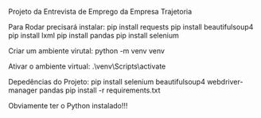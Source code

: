 Projeto da Entrevista de Emprego da Empresa Trajetoria

Para Rodar precisará instalar:
pip install requests
pip install beautifulsoup4
pip install lxml
pip install pandas
pip install selenium

Criar um ambiente virutal:
python -m venv venv

Ativar o ambiente virtual:
.\venv\Scripts\activate

Depedências do Projeto:
pip install selenium beautifulsoup4 webdriver-manager pandas
pip install -r requirements.txt

Obviamente ter o Python instalado!!!
